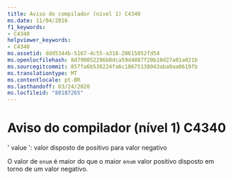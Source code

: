 ```yaml
---
title: Aviso do compilador (nível 1) C4340
ms.date: 11/04/2016
f1_keywords:
- C4340
helpviewer_keywords:
- C4340
ms.assetid: ddd5344b-5167-4c55-a318-20615052fd54
ms.openlocfilehash: 8d790052296b8dca59d4887f20b10d27a01a021b
ms.sourcegitcommit: 857fa6b530224fa6c18675138043aba9aa0619fb
ms.translationtype: MT
ms.contentlocale: pt-BR
ms.lasthandoff: 03/24/2020
ms.locfileid: "80187265"
---
```

# <a name="compiler-warning-level-1-c4340"></a>Aviso do compilador (nível 1) C4340

' value ': valor disposto de positivo para valor negativo

O valor de `enum` é maior do que o maior `enum` valor positivo disposto em torno de um valor negativo.
